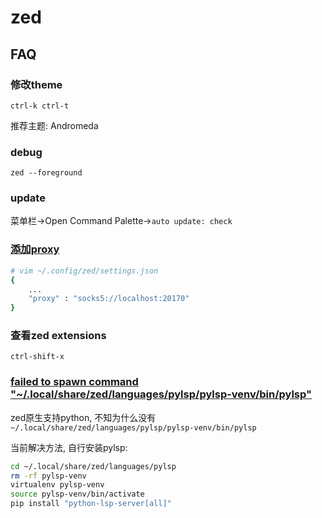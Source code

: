 # zed

## FAQ
### 修改theme
`ctrl-k ctrl-t`

推荐主题: Andromeda

### debug
`zed --foreground`

### update
菜单栏->Open Command Palette->`auto update: check`

### [添加proxy](https://github.com/zed-industries/zed/discussions/7525)
```bash
# vim ~/.config/zed/settings.json
{
    ...
    "proxy" : "socks5://localhost:20170"
}
```

### 查看zed extensions
`ctrl-shift-x`

### [failed to spawn command "~/.local/share/zed/languages/pylsp/pylsp-venv/bin/pylsp"](https://github.com/zed-industries/zed/issues/21452)
zed原生支持python, 不知为什么没有`~/.local/share/zed/languages/pylsp/pylsp-venv/bin/pylsp`

当前解决方法, 自行安装pylsp:
```bash
cd ~/.local/share/zed/languages/pylsp
rm -rf pylsp-venv
virtualenv pylsp-venv
source pylsp-venv/bin/activate
pip install "python-lsp-server[all]"
```